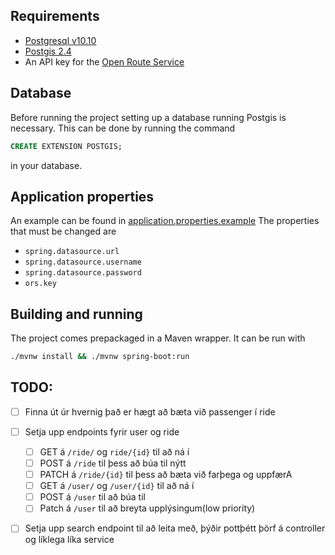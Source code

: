 ## Requirements

* [Postgresql v10.10](https://postgresql.org/)
* [Postgis 2.4](https://postgis.net/)
* An API key for the [Open Route Service](https://openrouteservice.org/dev)

## Database
Before running the project setting up a database running Postgis is necessary. This can be done by running the command
```sql
CREATE EXTENSION POSTGIS;
```
in your database.

## Application properties
An example can be found in [application.properties.example](./tree/src/main/resources/application.properties.example)
The properties that must be changed are
* `spring.datasource.url`
* `spring.datasource.username`
* `spring.datasource.password`
* `ors.key`

## Building and running
The project comes prepackaged in a Maven wrapper. It can be run with

```bash
./mvnw install && ./mvnw spring-boot:run
```

## TODO:

* [ ] Finna út úr hvernig það er hægt að bæta við passenger í ride
* [ ] Setja upp endpoints fyrir user og ride
  * [ ] GET á `/ride/` og `ride/{id}` til að ná í
  * [ ] POST á `/ride` til þess að búa til nýtt
  * [ ] PATCH á `/ride/{id}` til þess að bæta við farþega og uppfærA
  * [ ] GET á `/user/` og `/user/{id}` til að ná í
  * [ ] POST á `/user` til að búa til
  * [ ] Patch á `/user` til að breyta upplýsingum(low priority)
* [ ] Setja upp search endpoint til að leita með, þýðir pottþétt þörf á controller og líklega líka service


